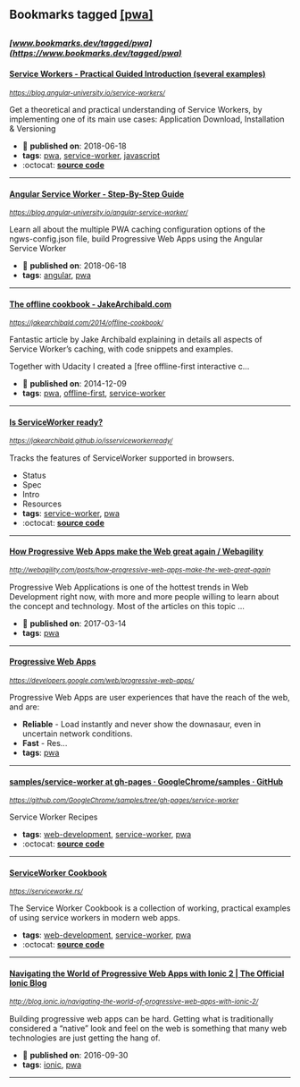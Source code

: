 ## Bookmarks tagged [[pwa]](https://www.bookmarks.dev/search?q=[pwa])

_<sup><sup>[www.bookmarks.dev/tagged/pwa](https://www.bookmarks.dev/tagged/pwa)</sup></sup>_
---
#### [Service Workers - Practical Guided Introduction (several examples)](https://blog.angular-university.io/service-workers/)
_<sup>https://blog.angular-university.io/service-workers/</sup>_

Get a theoretical and practical understanding of Service Workers, by implementing one of its main use cases: Application Download, Installation & Versioning
* :calendar: **published on**: 2018-06-18
* **tags**: [pwa](../tagged/pwa.md), [service-worker](../tagged/service-worker.md), [javascript](../tagged/javascript.md)
* :octocat: **[source code](https://github.com/angular-university/service-workers-guide)**
---
#### [Angular Service Worker - Step-By-Step Guide](https://blog.angular-university.io/angular-service-worker/)
_<sup>https://blog.angular-university.io/angular-service-worker/</sup>_

Learn all about the multiple PWA caching configuration options of the ngws-config.json file, build Progressive Web Apps using the Angular Service Worker
* :calendar: **published on**: 2018-06-18
* **tags**: [angular](../tagged/angular.md), [pwa](../tagged/pwa.md)
---
#### [The offline cookbook - JakeArchibald.com](https://jakearchibald.com/2014/offline-cookbook/)
_<sup>https://jakearchibald.com/2014/offline-cookbook/</sup>_

Fantastic article by Jake Archibald explaining in details all aspects of Service Worker’s caching, with code snippets and examples.

Together with Udacity I created a [free offline-first interactive c...
* :calendar: **published on**: 2014-12-09
* **tags**: [pwa](../tagged/pwa.md), [offline-first](../tagged/offline-first.md), [service-worker](../tagged/service-worker.md)
---
#### [Is ServiceWorker ready?](https://jakearchibald.github.io/isserviceworkerready/)
_<sup>https://jakearchibald.github.io/isserviceworkerready/</sup>_

Tracks the features of ServiceWorker supported in browsers.

* Status
* Spec
* Intro 
* Resources
* **tags**: [service-worker](../tagged/service-worker.md), [pwa](../tagged/pwa.md)
* :octocat: **[source code](https://github.com/jakearchibald/isserviceworkerready)**
---
#### [How Progressive Web Apps make the Web great again / Webagility](http://webagility.com/posts/how-progressive-web-apps-make-the-web-great-again)
_<sup>http://webagility.com/posts/how-progressive-web-apps-make-the-web-great-again</sup>_

Progressive Web Applications is one of the hottest trends in Web Development right now, with more and more people willing to learn about the concept and technology. Most of the articles on this topic ...
* :calendar: **published on**: 2017-03-14
* **tags**: [pwa](../tagged/pwa.md)
---
#### [Progressive Web Apps](https://developers.google.com/web/progressive-web-apps/)
_<sup>https://developers.google.com/web/progressive-web-apps/</sup>_

Progressive Web Apps are user experiences that have the reach of the web, and are:

* **Reliable** - Load instantly and never show the downasaur, even in uncertain network conditions.
* **Fast** - Res...
* **tags**: [pwa](../tagged/pwa.md)
---
#### [samples/service-worker at gh-pages · GoogleChrome/samples · GitHub](https://github.com/GoogleChrome/samples/tree/gh-pages/service-worker)
_<sup>https://github.com/GoogleChrome/samples/tree/gh-pages/service-worker</sup>_

Service Worker Recipes
* **tags**: [web-development](../tagged/web-development.md), [service-worker](../tagged/service-worker.md), [pwa](../tagged/pwa.md)
* :octocat: **[source code](https://github.com/GoogleChrome/samples/tree/gh-pages/service-worker)**
---
#### [ServiceWorker Cookbook](https://serviceworke.rs/)
_<sup>https://serviceworke.rs/</sup>_

The Service Worker Cookbook is a collection of working, practical examples of using service workers in modern web apps.
* **tags**: [web-development](../tagged/web-development.md), [service-worker](../tagged/service-worker.md), [pwa](../tagged/pwa.md)
* :octocat: **[source code](https://github.com/mozilla/serviceworker-cookbook)**
---
#### [Navigating the World of Progressive Web Apps with Ionic 2  |  The Official Ionic Blog](http://blog.ionic.io/navigating-the-world-of-progressive-web-apps-with-ionic-2/)
_<sup>http://blog.ionic.io/navigating-the-world-of-progressive-web-apps-with-ionic-2/</sup>_

Building progressive web apps can be hard. Getting what is traditionally considered a “native” look and feel on the web is something that many web technologies are just getting the hang of. 
* :calendar: **published on**: 2016-09-30
* **tags**: [ionic](../tagged/ionic.md), [pwa](../tagged/pwa.md)
---
